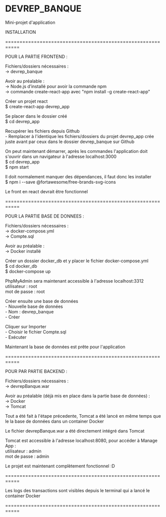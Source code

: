 # DEVREP_BANQUE
Mini-projet d'application


INSTALLATION

===========================================================

POUR LA PARTIE FRONTEND :

Fichiers/dossiers nécessaires :  
-> devrep_banque

Avoir au préalable :  
-> Node.js d’installé pour avoir la commande npm  
-> commande create-react-app avec "npm install -g create-react-app"  

Créer un projet react  
    $ create-react-app devrep_app  

Se placer dans le dossier créé  
    $ cd devrep_app

Recupérer les fichiers depuis Github  
    - Remplacer à l'identique les fichiers/dossiers du projet devrep_app crée juste avant
      par ceux dans le dossier devrep_banque sur Github

On peut maintenant démarrer, après les commandes l'application doit s'ouvrir dans un navigateur à l'adresse localhost:3000  
    $ cd devrep_app  
    $ npm start  

Il doit normalement manquer des dépendances, il faut donc les installer  
    $ npm i --save @fortawesome/free-brands-svg-icons

Le front en react devrait être fonctionnel 

===========================================================

POUR LA PARTIE BASE DE DONNEES :  

Fichiers/dossiers nécessaires :  
-> docker-compose.yml  
-> Compte.sql  

Avoir au préalable :  
-> Docker installé  

Créer un dossier docker_db et y placer le fichier docker-compose.yml  
    $ cd docker_db  
    $ docker-compose up  

PhpMyAdmin sera maintenant accessible à l'adresse localhost:3312  
    utilisateur  : root  
    mot de passe : root  

Créer ensuite une base de données  
    - Nouvelle base de données  
    - Nom : devrep_banque  
    - Créer  

Cliquer sur Importer  
    - Choisir le fichier Compte.sql  
    - Exécuter  

Maintenant la base de données est prête pour l'application  

===========================================================

POUR PAR PARTIE BACKEND :  

Fichiers/dossiers nécessaires :  
-> devrepBanque.war  

Avoir au préalable (déjà mis en place dans la partie base de données) :  
-> Docker  
-> Tomcat  

Tout a été fait à l'étape précedente, Tomcat a été lancé en même temps que le
la base de données dans un container Docker  

Le fichier devrepBanque.war a été directement intégré dans Tomcat  

Tomcat est accessible à l'adresse localhost:8080, pour accéder à Manage App :  
    utilisateur  : admin  
    mot de passe : admin  

Le projet est maintenant complètement fonctionnel :D  

===========================================================

Les logs des transactions sont visibles depuis le terminal qui a lancé le container Docker  

===========================================================
